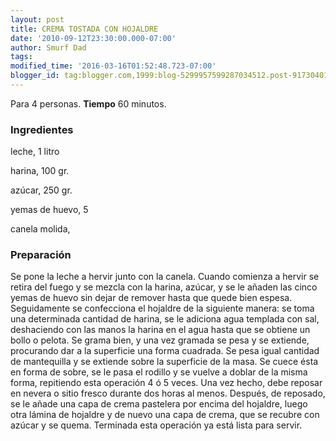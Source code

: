 ```yaml
---
layout: post
title: CREMA TOSTADA CON HOJALDRE
date: '2010-09-12T23:30:00.000-07:00'
author: Smurf Dad
tags: 
modified_time: '2016-03-16T01:52:48.723-07:00'
blogger_id: tag:blogger.com,1999:blog-5299957599287034512.post-9173040175172862739
---
```


Para 4 personas.
<b>Tiempo</b> 60 minutos.

<h3>Ingredientes</h3>

leche, 1 litro

harina, 100 gr.

azúcar, 250 gr.

yemas de huevo, 5

canela molida,

<h3>Preparación</h3>

Se pone la leche a hervir junto con la canela. Cuando comienza a hervir se retira del fuego y se mezcla con la harina, azúcar, y se le añaden las cinco yemas de huevo sin dejar de remover hasta que quede bien espesa. Seguidamente se confecciona el hojaldre de la siguiente manera: se toma una determinada cantidad de harina, se le adiciona agua templada con sal, deshaciendo con las manos la harina en el agua hasta que se obtiene un bollo o pelota. Se grama bien, y una vez gramada se pesa y se extiende, procurando dar a la superficie una forma cuadrada. Se pesa igual cantidad de mantequilla y se extiende sobre la superficie de la masa. Se cuece ésta en forma de sobre, se le pasa el rodillo y se vuelve a doblar de la misma forma, repitiendo esta operación 4 ó 5 veces. Una vez hecho, debe reposar en nevera o sitio fresco durante dos horas al menos. Después, de reposado, se le añade una capa de crema pastelera por encima del hojaldre, luego otra lámina de hojaldre y de nuevo una capa de crema, que se recubre con azúcar y se quema. Terminada esta operación ya está lista para servir.


